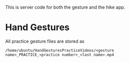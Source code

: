 This is server code for both the gesture and the hike app.

# Hand Gestures
All practice gesture files are stored as 

`/home/ubuntu/HandGesturesPracticeVideos/<gesture name>_PRACTICE_<practice number>_<last name>.mp4`
